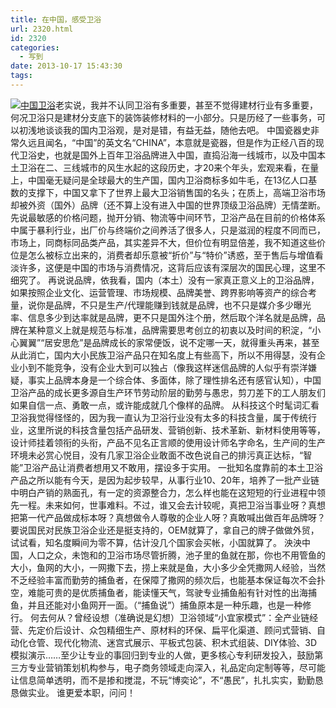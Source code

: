 ```yaml
---
title: 在中国，感受卫浴
url: 2320.html
id: 2320
categories:
  - 写到
date: 2013-10-17 15:43:30
tags:
---
```


[![](http://photo.guolaijie.com/rooufer/uploads/2013/10/中国卫浴.jpg "中国卫浴")](http://photo.guolaijie.com/rooufer/uploads/2013/10/中国卫浴.jpg)老实说，我并不认同卫浴有多重要，甚至不觉得建材行业有多重要，何况卫浴只是建材分支底下的装饰装修材料的一小部分。只是历经了一些事务，可以初浅地谈谈我的国内卫浴观，是对是错，有益无益，随他去吧。 中国瓷器史非常久远且闻名，“中国”的英文名“CHINA”，本意就是瓷器，但是作为正经八百的现代卫浴史，也就是国外上百年卫浴品牌进入中国，直捣沿海一线城市，以及中国本土卫浴在二、三线城市的风生水起的这段历史，才20来个年头，宏观来看，在量上，中国毫无疑问是全球最大的生产国，国内卫浴商标多如牛毛，在13亿人口基数的支撑下，中国又拿下了世界上最大卫浴销售国的名头；在质上，高端卫浴市场却被外资（国外）品牌（还不算上没有进入中国的世界顶级卫浴品牌）无情垄断。 先说最敏感的价格问题，抛开分销、物流等中间环节，卫浴产品在目前的价格体系中属于暴利行业，出厂价与终端价之间养活了很多人，只是滋润的程度不同而已，市场上，同商标同品类产品，其实差异不大，但价位有明显倍差，我不知道这些价位是怎么被标立出来的，消费者却乐意被“折价”与“特价”诱惑，至于售后与增值看淡许多，这便是中国的市场与消费情况，这背后应该有深层次的国民心理，这里不细究了。 再说说品牌，依我看，国内（本土）没有一家真正意义上的卫浴品牌，如果按照企业文化、运营管理、市场规模、品牌美誉、跨界影响等资产的综合考量，说你是品牌，不只是生产/代理能赚到钱就是品牌，也不只是媒介多少曝光率、信息多少到达率就是品牌，更不只是国外注个册，然后取个洋名就是品牌，品牌在某种意义上就是规范与标准，品牌需要思考创立的初衷以及时间的积淀，“小心翼翼”“居安思危”是品牌成长的家常便饭，说不定哪一天，就得重头再来，甚至从此消亡，国内大小民族卫浴产品只在知名度上有些高下，所以不用得瑟，没有企业小到不能竞争，没有企业大到可以独占（像我这样迷信品牌的人似乎有崇洋嫌疑，事实上品牌本身是一个综合体、多面体，除了理性排名还有感官认知），中国卫浴产品的成长更多源自生产环节劳动阶层的勤劳与愚忠，剪刀差下的工人朋友们如果自信一点、勇敢一点，或许能成就几个像样的品牌。 从科技这个时髦词汇看卫浴我觉得怪怪的，因为我一直认为卫浴行业没有太多的科技含量，属于传统行业，这里所说的科技含量包括产品研发、营销创新、技术革新、新材料使用等等，设计师挂着领衔的头衔，产品不见名正言顺的使用设计师名字命名，生产间的生产环境未必赏心悦目，没有几家卫浴企业敢面不改色说自己的排污真正达标，“智能”卫浴产品让消费者想用又不敢用，摆设多于实用。 一批知名度靠前的本土卫浴产品之所以能有今天，是因为起步较早，从事行业10、20年，培养了一批产业链中明白产销的熟面孔，有一定的资源整合力，怎么样也能在这短短的行业进程中领先一程。未来如何，世事难料。不过，谁又会去计较呢，真把卫浴当事业呀？真想把第一代产品做成标本呀？真想做令人尊敬的企业人呀？真敢喊出做百年品牌呀？要说国民对民族卫浴企业还是挺支持的，OEM就算了，拿自己的牌子做做外贸，试试看，知名度瞬间为零不算，估计没几个国家会买帐，小国就算了。 泱泱中国，人口之众，未饱和的卫浴市场尽管折腾，池子里的鱼就在那，你也不用管鱼的大小，鱼网的大小，一网撒下去，捞上来就是鱼，大小多少全凭撒网人经验，当然不乏经验丰富而勤劳的捕鱼者，在保障了撒网的频次后，也能基本保证每次不会扑空，难能可贵的是优质捕鱼者，能读懂天气，驾驶专业捕鱼船有针对性的出海捕鱼，并且还能对小鱼网开一面。（“捕鱼说”）捕鱼原本是一种乐趣，也是一种修行。 何去何从？曾经设想（准确说是幻想）卫浴领域“小宜家模式”：全产业链经营、先定价后设计、众包精细生产、原材料的环保、扁平化渠道、顾问式营销、自动化仓管、现代化物流、迷宫式展示、平板式包装、积木式组装、DIY体验、3D模拟演示……至少让专业的事回归到专业的人做，更多核心专利研发投入，鼓励第三方专业营销策划机构参与，电子商务领域走向深入，礼品定向定制等等，尽可能让信息简单透明，而不是掺和搅混，不玩“博奕论”，不“愚民”，扎扎实实，勤勤恳恳做实业。 谁更爱本职，问问！